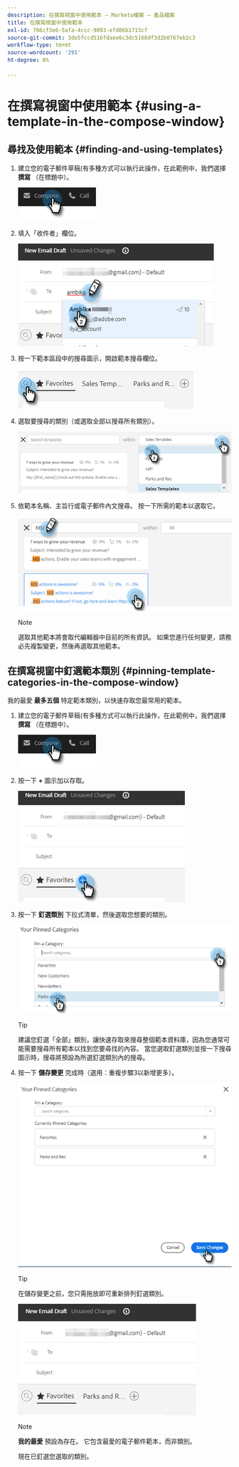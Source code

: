 ```yaml
---
description: 在撰寫視窗中使用範本 — Marketo檔案 — 產品檔案
title: 在撰寫視窗中使用範本
exl-id: 766cf3e6-5afa-4ccc-9093-efd06b1713cf
source-git-commit: 3de5fccd516fdaee6c3dc5168df3d2b0767eb2c3
workflow-type: tm+mt
source-wordcount: '291'
ht-degree: 0%

---
```


# 在撰寫視窗中使用範本 {#using-a-template-in-the-compose-window}

## 尋找及使用範本 {#finding-and-using-templates}

1. 建立您的電子郵件草稿(有多種方式可以執行此操作，在此範例中，我們選擇 **撰寫** （在標題中）。

   ![](assets/using-a-template-in-the-compose-window-1.png)

1. 填入「收件者」欄位。

   ![](assets/using-a-template-in-the-compose-window-2.png)

1. 按一下範本區段中的搜尋圖示，開啟範本搜尋欄位。

   ![](assets/using-a-template-in-the-compose-window-3.png)

1. 選取要搜尋的類別（或選取全部以搜尋所有類別）。

   ![](assets/using-a-template-in-the-compose-window-4.png)

1. 依範本名稱、主旨行或電子郵件內文搜尋。 按一下所需的範本以選取它。

   ![](assets/using-a-template-in-the-compose-window-5.png)

   >[!NOTE]
   >
   >選取其他範本將會取代編輯器中目前的所有資訊。 如果您進行任何變更，請務必先複製變更，然後再選取其他範本。

## 在撰寫視窗中釘選範本類別 {#pinning-template-categories-in-the-compose-window}

我的最愛 **最多五個** 特定範本類別，以快速存取您最常用的範本。

1. 建立您的電子郵件草稿(有多種方式可以執行此操作，在此範例中，我們選擇 **撰寫** （在標題中）。

   ![](assets/using-a-template-in-the-compose-window-6.png)

1. 按一下 **+** 圖示加以存取。

   ![](assets/using-a-template-in-the-compose-window-7.png)

1. 按一下 **釘選類別** 下拉式清單，然後選取您想要的類別。

   ![](assets/using-a-template-in-the-compose-window-8.png)

   >[!TIP]
   >
   >建議您釘選「全部」類別，讓快速存取來搜尋整個範本資料庫，因為您通常可能需要搜尋所有範本以找到您要尋找的內容。 當您選取釘選類別並按一下搜尋圖示時，搜尋將預設為所選釘選類別內的搜尋。

1. 按一下 **儲存變更** 完成時（選用：重複步驟3以新增更多）。

   ![](assets/using-a-template-in-the-compose-window-9.png)

   >[!TIP]
   >
   >在儲存變更之前，您只需拖放即可重新排列釘選類別。

   ![](assets/using-a-template-in-the-compose-window-10.png)

   >[!NOTE]
   >
   >**我的最愛** 預設為存在。 它包含最愛的電子郵件範本，而非類別。

   現在已釘選您選取的類別。
